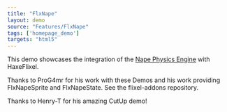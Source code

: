 ```yaml
---
title: "FlxNape"
layout: demo
source: "Features/FlxNape"
tags: ['homepage_demo']
targets: "html5"
---
```


This demo showcases the integration of the [Nape Physics Engine](https://joecreates.github.io/napephys/) with HaxeFlixel.

Thanks to ProG4mr for his work with these Demos and his work providing FlxNapeSprite and FlxNapeState. See the flixel-addons repository.

Thanks to Henry-T for his amazing CutUp demo!
